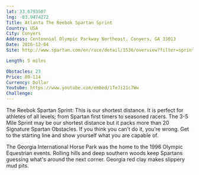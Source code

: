 ```yaml
---
lat: 33.6793507
lng: -83.9474272
Title: Atlanta The Reebok Spartan Sprint
Country: USA
City: Conyers
Address: Centennial Olympic Parkway Northeast, Conyers, GA 33013
Date: 2016-12-04
Site: http://www.spartan.com/en/race/detail/1536/overview?filter=sprint

Length: 5 miles

Obstacles: 23
Price: 89-114
Currency: Dollar
Youtube: https://www.youtube.com/embed/1TeJi21c7Ww
Challenge:
---
```


The Reebok Spartan Sprint: This is our shortest distance. It is perfect for athletes of all levels; from Spartan first timers to seasoned racers. The 3-5 Mile Sprint may be our shortest distance but it packs more than 20 Signature Spartan Obstacles. If you think you can’t do it, you’re wrong. Get to the starting line and show yourself what you are capable of.

The Georgia International Horse Park was the home to the 1996 Olympic Equestrian events. Rolling hills and deep southern woods keep Spartans guessing what's around the next corner. Georgia red clay makes slippery mud pits.